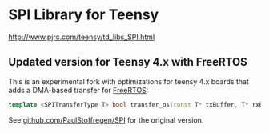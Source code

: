 # SPI Library for Teensy

http://www.pjrc.com/teensy/td_libs_SPI.html

## Updated version for Teensy 4.x with FreeRTOS

This is an experimental fork with optimizations for teensy 4.x boards that adds a DMA-based transfer for [FreeRTOS](https://github.com/tsandmann/freertos-teensy): 
```C++
template <SPITransferType T> bool transfer_os(const T* txBuffer, T* rxBuffer, size_t count)
```

See [github.com/PaulStoffregen/SPI](https://github.com/PaulStoffregen/SPI) for the original version.
